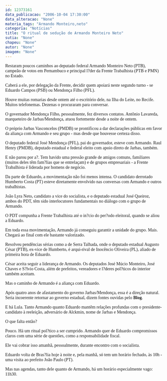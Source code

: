```yaml
---
id: 12373161
data_publicacao: "2006-10-04 17:30:00"
data_alteracao: "None"
materia_tags: "Armando Monteiro,neto"
categoria: "Notícias"
title: "O ritual de sedução de Armando Monteiro Neto"
sutia: "None"
chapeu: "None"
autor: "None"
imagem: "None"
---
```

<p><P><FONT face=Verdana>Restaram poucos caminhos ao deputado federal Armando Monteiro Neto (PTB), campeão de votos em Pernambuco e principal l?der da Frente Trabalhista (PTB e PMN) no Estado.</FONT></P></p>
<p><P><FONT face=Verdana>Caberá a ele, por delegação da Frente, decidir quem apoiará neste segundo turno - se Eduardo Campos (PSB) ou Mendonça Filho (PFL).</FONT></P></p>
<p><P><FONT face=Verdana>Houve muitas romarias desde ontem até o escritório dele, na Ilha do Leite, no Recife. Muitos telefonemas. Dezenas o procuraram para conversar.</FONT></P></p>
<p><P><FONT face=Verdana>O governador Mendonça Filho, pessoalmente, fez diversos contatos. Antônio Lavareda, marqueteiro de Jarbas/Mendonça, atuou fortemente desde a noite de ontem.</FONT></P></p>
<p><P><FONT face=Verdana>O próprio Jarbas Vasconcelos (PMDB) se prontificou a dar declarações públicas em favor da aliança com Armando e seu grupo - mas desde que houvesse certeza disso.</FONT></P></p>
<p><P><FONT face=Verdana>O deputado federal José Mendonça (PFL), pai do governador, esteve com Armando. Raul Henry (PMDB), deputado estadual e federal eleito com apoio direto de Jarbas, também.</FONT></P></p>
<p><P><FONT face=Verdana>E não parou por a?. Tem havido uma pressão grande de amigos comuns, familiares (muitos deles têm fam?lias que se entrelaçam) e de grupos empresariais - a Frente Trabalhista é liderada por homens de negócio.</FONT></P></p>
<p><P><FONT face=Verdana>Da parte de Eduardo, a movimentação não foi menos intensa. O candidato derrotado Humberto Costa (PT) esteve diretamente envolvido nas conversas com Armando e outros trabalhistas.</FONT></P></p>
<p><P><FONT face=Verdana>João Lyra Neto, candidato a vice do socialista, e o deputado estadual José Queiroz, ambos do PDT, têm sido interlocutores fundamentais no diálogo com o grupo de Armando.</FONT></P></p>
<p><P><FONT face=Verdana>O PDT compunha a Frente Trabalhista até o in?cio do per?odo eleitoral, quando se aliou a Eduardo.</FONT></P></p>
<p><P><FONT face=Verdana>Em toda essa movimentação, Armando já conseguiu garantir a unidade do grupo. Mais. Chegará ao final com ele bastante valorizado. </FONT></P></p>
<p><P><FONT face=Verdana>Resolveu pendências sérias como a de Serra Talhada, onde o deputado estadual Augusto César (PTB), ex-vice de Humberto, é arqui-rival de Inocêncio Oliveira (PL), aliado de primeira hora de Eduardo.</FONT></P></p>
<p><P><FONT face=Verdana>César aceita seguir a liderança de Armando. Os deputados José Múcio Monteiro, José Chaves e S?lvio Costa, além de prefeitos, vereadores e l?deres pol?ticos do interior também aceitam.</FONT></P></p>
<p><P><FONT face=Verdana>Mas o caminho de Armando é a aliança com Eduardo. </FONT></P></p>
<p><P><FONT face=Verdana>Após quatro anos de afastamento do governo Jarbas/Mendonça, essa é a direção natural. Seria incoerente retornar ao governo estadual, dizem fontes ouvidas pelo <STRONG>Blog</STRONG>.</FONT></P></p>
<p><P><FONT face=Verdana>E há Lula. Tanto Armando quanto Eduardo mantêm relações profundas com o presidente-candidato à reeleição, adversário de Alckmin, nome de Jarbas e Mendonça.</FONT></P></p>
<p><P><FONT face=Verdana>O que falta então? </FONT></P></p>
<p><P><FONT face=Verdana>Pouco. Há um ritual pol?tico a ser cumprido. Armando quer de Eduardo compromissos claros com uma série de questões, como a responsabilidade fiscal.</FONT></P></p>
<p><P><FONT face=Verdana>Ele vai cobrar isso amanhã, pessoalmente, durante encontro com o socialista. </FONT></P></p>
<p><P><FONT face=Verdana>Eduardo volta de Bras?lia hoje à noite e, pela manhã, só tem um horário fechado, às 10h - uma visita ao prefeito João Paulo (PT).</FONT></P></p>
<p><P><FONT face=Verdana>Mas nas agendas, tanto dele quanto de Armando, há um horário especialmente vago: 11h30.</FONT></P> </p>
